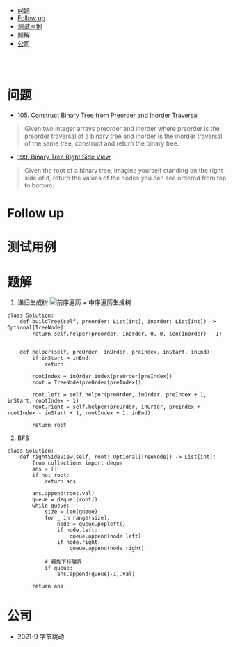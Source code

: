 - [问题](#问题)
- [Follow up](#follow-up)
- [测试用例](#测试用例)
- [题解](#题解)
- [公司](#公司)

</br></br>

# 问题
- [105. Construct Binary Tree from Preorder and Inorder Traversal](https://leetcode.com/problems/construct-binary-tree-from-preorder-and-inorder-traversal/)
> Given two integer arrays preorder and inorder where preorder is the preorder traversal of a binary tree and inorder is the inorder traversal of the same tree, construct and return the binary tree.

- [199. Binary Tree Right Side View](https://leetcode.com/problems/binary-tree-right-side-view/)
> Given the root of a binary tree, imagine yourself standing on the right side of it, return the values of the nodes you can see ordered from top to bottom.

# Follow up

# 测试用例

# 题解
1. 递归生成树
![前序遍历 + 中序遍历生成树](https://user-images.githubusercontent.com/57697266/134182590-1c0ac989-b378-4306-ae58-84e2f71fba0b.png)
```
class Solution:
    def buildTree(self, preorder: List[int], inorder: List[int]) -> Optional[TreeNode]:
        return self.helper(preorder, inorder, 0, 0, len(inorder) - 1)
        
        
    def helper(self, preOrder, inOrder, preIndex, inStart, inEnd):
        if inStart > inEnd:
            return
        
        rootIndex = inOrder.index(preOrder[preIndex])
        root = TreeNode(preOrder[preIndex])
        
        root.left = self.helper(preOrder, inOrder, preIndex + 1, inStart, rootIndex - 1)
        root.right = self.helper(preOrder, inOrder, preIndex + rootIndex - inStart + 1, rootIndex + 1, inEnd)
        
        return root
```

2. BFS
```
class Solution:
    def rightSideView(self, root: Optional[TreeNode]) -> List[int]:
        from collections import deque
        ans = []
        if not root:
            return ans
        
        ans.append(root.val)
        queue = deque([root])
        while queue:
            size = len(queue)
            for _ in range(size):
                node = queue.popleft()
                if node.left:
                    queue.append(node.left)
                if node.right:
                    queue.append(node.right)
            
            # 避免下标越界
            if queue:
                ans.append(queue[-1].val)
                
        return ans
```

# 公司
- 2021-9 字节跳动